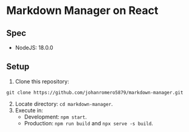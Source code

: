 # Markdown Manager on React

## Spec
- NodeJS: 18.0.0

## Setup
1. Clone this repository:
```
git clone https://github.com/johanromero5879/markdown-manager.git
```
2. Locate directory: `cd markdown-manager`.
3. Execute in:
    - Development: `npm start`.
    - Production: `npm run build` and `npx serve -s build`.